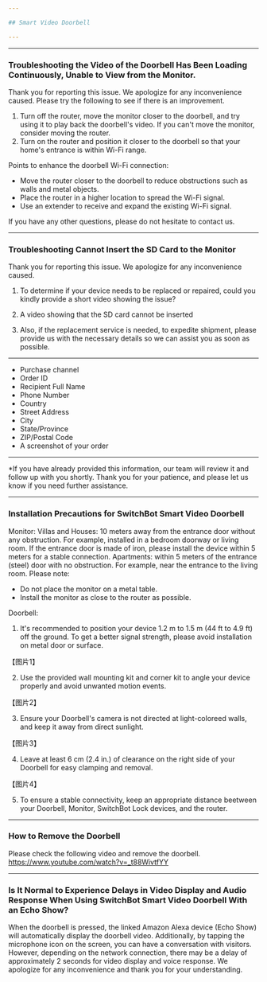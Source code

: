 ```yaml
---

## Smart Video Doorbell

---
```


---
### Troubleshooting the Video of the Doorbell Has Been Loading Continuously, Unable to View from the Monitor.

Thank you for reporting this issue. 
We apologize for any inconvenience caused. Please try the following to see if there is an improvement.

1. Turn off the router, move the monitor closer to the doorbell, and try using it to play back the doorbell's video. If you can't move the monitor, consider moving the router.
2. Turn on the router and position it closer to the doorbell so that your home's entrance is within Wi-Fi range.

Points to enhance the doorbell Wi-Fi connection:
- Move the router closer to the doorbell to reduce obstructions such as walls and metal objects.
- Place the router in a higher location to spread the Wi-Fi signal.
- Use an extender to receive and expand the existing Wi-Fi signal.

If you have any other questions, please do not hesitate to contact us.



---
### Troubleshooting Cannot Insert the SD Card to the Monitor

Thank you for reporting this issue. 
We apologize for any inconvenience caused.
1. To determine if your device needs to be replaced or repaired, could you kindly provide a short video showing the issue?
  1. A video showing that the SD card cannot be inserted

2. Also, if the replacement service is needed, to expedite shipment, please provide us with the necessary details so we can assist you as soon as possible.

---
- Purchase channel
- Order ID
- Recipient Full Name
- Phone Number
- Country
- Street Address
- City
- State/Province
- ZIP/Postal Code
- A screenshot of your order

---

*If you have already provided this information, our team will review it and follow up with you shortly. Thank you for your patience, and please let us know if you need further assistance.



---
### Installation Precautions for SwitchBot Smart Video Doorbell

Monitor:
Villas and Houses: 10 meters away from the entrance door without any obstruction. For example, installed in a bedroom doorway or living room. If the entrance door is made of iron, please install the device within 5 meters for a stable connection.
Apartments: within 5 meters of the entrance (steel)  door with no obstruction. For example, near the entrance to the living room.
Please note: 
- Do not place the monitor on a metal table.
- Install the monitor as close to the router as possible.

Doorbell:
1. It's recommended to position your device 1.2 m to 1.5 m (44 ft to 4.9 ft) off the ground. To get a better signal strength, please avoid installation on metal door or surface.

【图片1】

2. Use the provided wall mounting kit and corner kit to angle your device properly and avoid unwanted motion events.

【图片2】

3. Ensure your Doorbell's camera is not directed at light-coloreed walls, and keep it away from direct sunlight.

【图片3】

4. Leave at least 6 cm (2.4 in.) of clearance on the right side of your Doorbell for easy clamping and removal.

【图片4】

5. To ensure a stable connectivity, keep an appropriate distance beetween your Doorbell, Monitor, SwitchBot Lock devices, and the router.




---
### How to Remove the Doorbell

Please check the following video and remove the doorbell.
https://www.youtube.com/watch?v=_t88WivtfYY



---
### Is It Normal to Experience Delays in Video Display and Audio Response When Using SwitchBot Smart Video Doorbell With an Echo Show?

When the doorbell is pressed, the linked Amazon Alexa device (Echo Show) will automatically display the doorbell video. Additionally, by tapping the microphone icon on the screen, you can have a conversation with visitors. However, depending on the network connection, there may be a delay of approximately 2 seconds for video display and voice response. We apologize for any inconvenience and thank you for your understanding.



